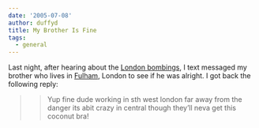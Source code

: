 ```yaml
---
date: '2005-07-08'
author: duffyd
title: My Brother Is Fine
tags:
  - general
---
```


Last night, after hearing about the [London bombings](https://href.li/?http://news.bbc.co.uk/1/hi/uk/4661059.stm), I text messaged my brother who lives in [Fulham](https://href.li/?http://en.wikipedia.org/wiki/Fulham), London to see if he was alright. I got back the following reply:

> > Yup fine dude working in sth west london far away from the danger its abit crazy in central though they’ll neva get this coconut bra!

